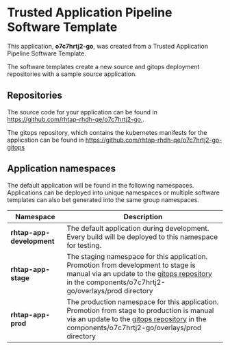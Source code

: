 # Trusted Application Pipeline Software Template

This application, **o7c7hrtj2-go**, was created from a Trusted Application Pipeline Software Template.

The software templates create a new source and gitops deployment repositories with a sample source application. 

## Repositories

The source code for your application can be found in [https://github.com/rhtap-rhdh-qe/o7c7hrtj2-go ](https://github.com/rhtap-rhdh-qe/o7c7hrtj2-go ).
 
The gitops repository, which contains the kubernetes manifests for the application can be found in 
[https://github.com/rhtap-rhdh-qe/o7c7hrtj2-go-gitops ](https://github.com/rhtap-rhdh-qe/o7c7hrtj2-go-gitops ) 

## Application namespaces 

The default application will be found in the following namespaces. Applications can be deployed into unique namespaces or multiple software templates can also bet generated into the same group namespaces.  

|  Namespace   |  Description   |  
| -------- | -------- |   
| **rhtap-app-development** | The default application during development. Every build will be deployed to this namespace for testing. | 
| **rhtap-app-stage** | The staging namespace for this application. Promotion from development to stage is manual via an update to the [gitops repository](https://github.com/rhtap-rhdh-qe/o7c7hrtj2-go-gitops ) in the components/o7c7hrtj2-go/overlays/prod directory |  
| **rhtap-app-prod** | The production namespace for this application. Promotion from stage to production is manual via an update to the [gitops repository](https://github.com/rhtap-rhdh-qe/o7c7hrtj2-go-gitops ) in the components/o7c7hrtj2-go/overlays/prod directory | 